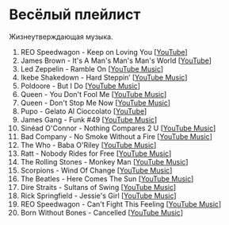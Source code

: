 # Весёлый плейлист

Жизнеутверждающая музыка.

1. REO Speedwagon - Keep on Loving You [[YouTube](https://www.youtube.com/watch?v=XKc7z-enzmA)]
1. James Brown - It's A Man's Man's Man's World [[YouTube](https://www.youtube.com/watch?v=H77fRz1rybs)]
1. Led Zeppelin - Ramble On [[YouTube Music](https://music.youtube.com/watch?v=_h9MxNn8P7w)]
1. Ikebe Shakedown - Hard Steppin’ [[YouTube Music](https://music.youtube.com/watch?v=4_elIOx0Q5w)]
1. Poldoore - But I Do [[YouTube Music](https://music.youtube.com/watch?v=LW3YLn0CSnE)]
1. Queen - You Don't Fool Me [[YouTube Music](https://music.youtube.com/watch?v=NCjU6cpDW-I)]
1. Queen - Don't Stop Me Now [[YouTube Music](https://music.youtube.com/watch?v=CczcMarUoVk)]
1. Pupo -  Gelato Al Cioccolato [[YouTube](https://www.youtube.com/watch?v=YLmBJVCkJUA)]
1. James Gang - Funk #49 [[YouTube Music](https://music.youtube.com/watch?v=FEaSjbMWrHs)]
1. Sinéad O'Connor - Nothing Compares 2 U [[YouTube Music](https://music.youtube.com/watch?v=BqXCpmHPss8)]
1. Bad Company - No Smoke Without a Fire [[YouTube Music](https://music.youtube.com/watch?v=mAn5aRm0Jas)]
1. The Who - Baba O'Riley [[YouTube Music](https://music.youtube.com/watch?v=rIbMbXjbW98)]
1. Ratt - Nobody Rides for Free [[YouTube Music](https://music.youtube.com/watch?v=3zDOl-j4SqQ)]
1. The Rolling Stones - Monkey Man [[YouTube Music](https://music.youtube.com/watch?v=yZJaCqrxCT4)]
1. Scorpions - Wind Of Change [[YouTube Music](https://music.youtube.com/watch?v=Ukh1zoiV304)]
1. The Beatles - Here Comes The Sun [[YouTube Music](https://music.youtube.com/watch?v=xUNqsfFUwhY)]
1. Dire Straits - Sultans of Swing [[YouTube Music](https://music.youtube.com/watch?v=cF3OWCYLLVQ)]
1. Rick Springfield - Jessie's Girl [[YouTube Music]()]
1. REO Speedwagon - Can't Fight This Feeling [[YouTube Music](https://music.youtube.com/watch?v=cv5IUOUBGFY)]
1. Born Without Bones - Cancelled [[YouTube Music](https://music.youtube.com/watch?v=btmEMMii2H4)]
